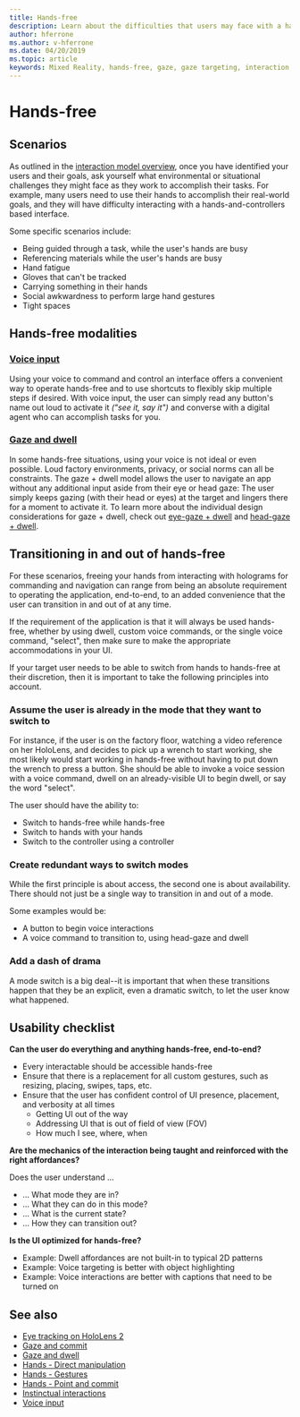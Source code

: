 ```yaml
---
title: Hands-free
description: Learn about the difficulties that users may face with a hands-and-controllers interface, and about various hands-free alternatives.
author: hferrone
ms.author: v-hferrone
ms.date: 04/20/2019
ms.topic: article
keywords: Mixed Reality, hands-free, gaze, gaze targeting, interaction, design, mixed reality headset, windows mixed reality headset, virtual reality headset, HoloLens, MRTK, Mixed Reality Toolkit, voice input, usability
---
```


# Hands-free

## Scenarios

As outlined in the [interaction model overview](interaction-fundamentals.md), once you have identified your users and their goals, ask yourself what environmental or situational challenges they might face as they work to accomplish their tasks. 
For example, many users need to use their hands to accomplish their real-world goals, and they will have difficulty interacting with a hands-and-controllers based interface.

Some specific scenarios include: 
* Being guided through a task, while the user's hands are busy
* Referencing materials while the user's hands are busy
* Hand fatigue
* Gloves that can't be tracked
* Carrying something in their hands
* Social awkwardness to perform large hand gestures
* Tight spaces

## Hands-free modalities

### [Voice input](voice-input.md)

Using your voice to command and control an interface offers a convenient way to operate hands-free and to use shortcuts to flexibly skip multiple steps if desired. 
With voice input, the user can simply read any button's name out loud to activate it _("see it, say it")_ and converse with a digital agent who can accomplish tasks for you.

### [Gaze and dwell](gaze-and-dwell.md)

In some hands-free situations, using your voice is not ideal or even possible. 
Loud factory environments, privacy, or social norms can all be constraints. 
The gaze + dwell model allows the user to navigate an app without any additional input aside from their eye or head gaze: 
The user simply keeps gazing (with their head or eyes) at the target and lingers there for a moment to activate it. 
To learn more about the individual design considerations for gaze + dwell, check out [eye-gaze + dwell](gaze-and-dwell-eyes.md) and [head-gaze + dwell](gaze-and-dwell-head.md).

## Transitioning in and out of hands-free

For these scenarios, freeing your hands from interacting with holograms for commanding and navigation can range from being an absolute requirement to operating the application, end-to-end, to an added convenience that the user can transition in and out of at any time. 

If the requirement of the application is that it will always be used hands-free, whether by using dwell, custom voice commands, or the single voice command, "select", then make sure to make the appropriate accommodations in your UI. 

If your target user needs to be able to switch from hands to hands-free at their discretion, then it is important to take the following principles into account.

### Assume the user is already in the mode that they want to switch to
For instance, if the user is on the factory floor, watching a video reference on her HoloLens, and decides to pick up a wrench to start working, she most likely would start working in hands-free without having to put down the wrench to press a button. She should be able to invoke a voice session with a voice command, dwell on an already-visible UI to begin dwell, or say the word "select".

The user should have the ability to: 
* Switch to hands-free while hands-free
* Switch to hands with your hands
* Switch to the controller using a controller 

### Create redundant ways to switch modes

While the first principle is about access, the second one is about availability. There should not just be a single way to transition in and out of a mode. 

Some examples would be: 
* A button to begin voice interactions
* A voice command to transition to, using head-gaze and dwell

### Add a dash of drama

A mode switch is a big deal--it is important that when these transitions happen that they be an explicit, even a dramatic switch, to let the user know what happened. 

## Usability checklist

**Can the user do everything and anything hands-free, end-to-end?**
* Every interactable should be accessible hands-free
* Ensure that there is a replacement for all custom gestures, such as resizing, placing, swipes, taps, etc.
* Ensure that the user has confident control of UI presence, placement, and verbosity at all times
	* Getting UI out of the way
	* Addressing UI that is out of field of view (FOV)
	* How much I see, where, when

**Are the mechanics of the interaction being taught and reinforced with the right affordances?**

Does the user understand ...
* ... What mode they are in?
* ... What they can do in this mode?
* ... What is the current state?
* ... How they can transition out?
	
**Is the UI optimized for hands-free?**   

* Example: Dwell affordances are not built-in to typical 2D patterns
* Example: Voice targeting is better with object highlighting
* Example: Voice interactions are better with captions that need to be turned on

## See also

* [Eye tracking on HoloLens 2](eye-tracking.md)
* [Gaze and commit](gaze-and-commit.md)
* [Gaze and dwell](gaze-and-dwell.md)
* [Hands - Direct manipulation](direct-manipulation.md)
* [Hands - Gestures](gaze-and-commit.md#composite-gestures)
* [Hands - Point and commit](point-and-commit.md)
* [Instinctual interactions](interaction-fundamentals.md)
* [Voice input](voice-input.md)
